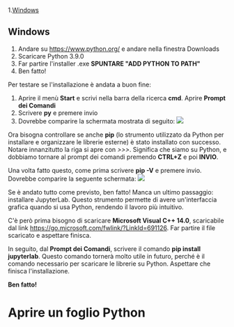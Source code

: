 1.[Windows](#windows)

## Windows <a name="windows"></a>

1. Andare su https://www.python.org/ e andare nella finestra Downloads
2. Scaricare Python 3.9.0
3. Far partire l'installer .exe **SPUNTARE "ADD PYTHON TO PATH"**
4. Ben fatto!

Per testare se l'installazione è andata a buon fine:
1. Aprire il menù **Start** e scrivi nella barra della ricerca **cmd**. Aprire **Prompt dei Comandi**
2. Scrivere **py** e premere invio
3. Dovrebbe comparire la schermata mostrata di seguito:
![](https://i.ibb.co/827SRZK/py-successful.png)

Ora bisogna controllare se anche **pip** (lo strumento utilizzato da Python per installare e organizzare le librerie esterne) è stato installato con successo.
Notare innanzitutto la riga si apre con *>>>*. Significa che siamo su Python, e dobbiamo tornare al prompt dei comandi premendo **CTRL+Z** e poi **INVIO**. 

Una volta fatto questo, come prima scrivere **pip -V** e premere invio. Dovrebbe comparire la seguente schermata:
![](https://i.ibb.co/ssVGWVp/pip-successful.png)

Se è andato tutto come previsto, ben fatto! Manca un ultimo passaggio: installare JupyterLab. Questo strumento permette di avere un'interfaccia grafica
quando si usa Python, rendendo il lavoro più intuitivo.

C'è però prima bisogno di scaricare **Microsoft Visual C++ 14.0**, scaricabile dal link https://go.microsoft.com/fwlink/?LinkId=691126. Far partire il file scaricato e aspettare finisca.

In seguito, dal **Prompt dei Comandi**, scrivere il comando **pip install jupyterlab**. Questo comando tornerà molto utile in futuro, perché è il comando necessario
per scaricare le librerie su Python. Aspettare che finisca l'installazione.

**Ben fatto!**

# Aprire un foglio Python
